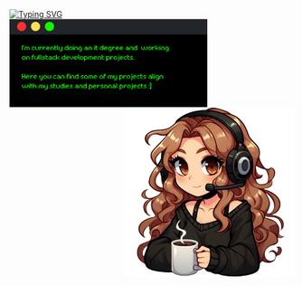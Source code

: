 <div align="left">
 <a href="https://git.io/typing-svg"><img src="https://readme-typing-svg.demolab.com?font=Retropix&duration=4300&pause=1000&color=13F700&random=false&width=435&lines=hi+%3A%5D+i'm+jana" alt="Typing SVG" /></a>
</div>
  <div>
   <img src="card.png" width="350" align="left">
   <img src="drawart.png" width="300" align="right">
  </div>

